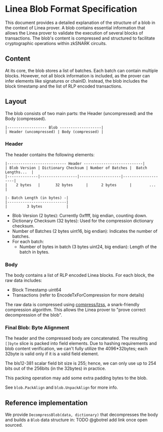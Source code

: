 # Linea Blob Format Specification

This document provides a detailed explanation of the structure of a blob in the context of Linea prover. A blob contains essential information that allows the Linea prover to validate the execution of several blocks of transactions. The blob's content is compressed and structured to facilitate cryptographic operations within zkSNARK circuits.

## Content

At its core, the blob stores a list of batches. Each batch can contain multiple blocks. However, not all block information is included, as the prover can infer elements like signatures or chainID. Instead, the blob includes the block timestamp and the list of RLP encoded transactions.

## Layout

The blob consists of two main parts: the Header (uncompressed) and the Body (compressed).

```
|------------------ Blob -------------------|
| Header (uncompressed) | Body (compressed) |
```

### Header

The header contains the following elements:

```
|--------------------------- Header ---------------------------|
| Blob Version | Dictionary Checksum | Number of Batches |  Batch Lengths...  |
|--------------|-----------------|-------------------|--------------------|
|    2 bytes   |       32 bytes      |      2 bytes      |        ...         |

|- Batch Length (in bytes) -|
|---------------------------|
|         3 bytes           |
```

- Blob Version (2 bytes): Currently 0xffff, big endian, counting down.
- Dictionary Checksum (32 bytes): Used for the compression dictionary checksum.
- Number of Batches (2 bytes uint16, big endian): Indicates the number of batches.
- For each batch:
  - Number of bytes in batch (3 bytes uint24, big endian): Length of the batch in bytes.

### Body

The body contains a list of RLP encoded Linea blocks. For each block, the raw data includes:

- Block Timestamp uint64
- Transactions (refer to EncodeTxForCompression for more details)

The raw data is compressed using [compress/lzss](https://github.com/consensys/compress), a snark-friendly compression algorithm. This allows the Linea prover to "prove correct decompression of the blob".

### Final Blob: Byte Alignment

The header and the compressed body are concatenated. The resulting `[]byte` slice is packed into field elements. Due to hashing requirements and blob content verification, we can't fully utilize the 4096*32bytes; each 32byte is valid only if it is a valid field element.

The bls12-381 scalar field bit size is 255; hence, we can only use up to 254 bits out of the 256bits (in the 32bytes) in practice.

This packing operation may add some extra padding bytes to the blob.

See `blob.PackAlign` and `blob.UnpackAlign` for more info.

## Reference implementation

We provide `DecompressBlob(data, dictionary)` that decompresses the body and builds a `Blob` data structure in: TODO @gbotrel add link once open sourced.
